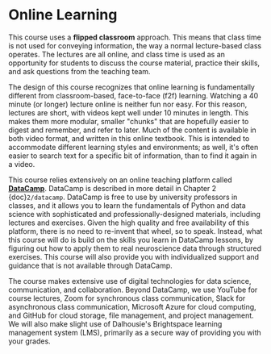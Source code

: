 # Online Learning

This course uses a **flipped classroom** approach. This means that class time is not used for conveying information, the way a normal lecture-based class operates. The lectures are all online, and class time is used as an opportunity for students to discuss the course material, practice their skills, and ask questions from the teaching team.

The design of this course recognizes that online learning is fundamentally different from classroom-based, face-to-face (f2f) learning. Watching a 40 minute (or longer) lecture online is neither fun nor easy. For this reason, lectures are short, with videos kept well under 10 minutes in length. This makes them more modular, smaller "chunks" that are hopefully easier to digest and remember, and refer to later. Much of the content is available in both video format, and written in this online textbook. This is intended to accommodate different learning styles and environments; as well, it's often easier to search text for a specific bit of information, than to find it again in a video.

This course relies extensively on an online teaching platform called [**DataCamp**](https://datacamp.com). DataCamp is described in more detail in Chapter 2 {doc}`2/datacamp`. DataCamp is free to use by university professors in classes, and it allows you to learn the fundamentals of Python and data science with sophisticated and professionally-designed materials, including lectures and exercises. Given the high quality and free availability of this platform, there is no need to re-invent that wheel, so to speak. Instead, what this course will do is build on the skills you learn in DataCamp lessons, by figuring out how to apply them to real neuroscience data through structured exercises. This course will also provide you with individualized support and guidance that is not available through DataCamp.

The course makes extensive use of digital technologies for data science, communication, and collaboration. Beyond DataCamp, we use YouTube for course lectures, Zoom for synchronous class communication, Slack for asynchronous class communication, Microsoft Azure for cloud computing, and GitHub for cloud storage, file management, and project management. We will also make slight use of Dalhousie's Brightspace learning management system (LMS), primarily as a secure way of providing you with your grades. 

